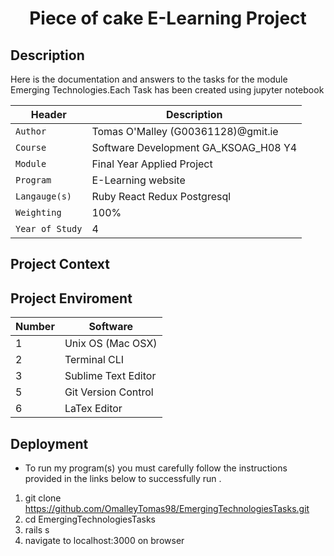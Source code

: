 
<p align="center">
<h1 align="center">Piece of cake E-Learning Project </h1>


## Description
 <p align="left">
Here is the documentation and answers to the tasks for the module Emerging Technologies.Each Task has been created using jupyter notebook
<br />
</p>

| Header | Description |
| --- | --- |
| `Author` | Tomas O'Malley (G00361128)@gmit.ie |
| `Course` | Software Development GA_KSOAG_H08 Y4  |
| `Module` | Final Year Applied Project  |
| `Program` | E-Learning website  |
| `Langauge(s)` | Ruby React Redux Postgresql |
| `Weighting` | 100% |
| `Year of Study` | 4 |

## Project Context  


## Project  Enviroment 


| Number | Software |
| --- | --- |
| 1 | Unix OS (Mac OSX) |
| 2 | Terminal CLI |
| 3 | Sublime Text Editor |
| 5 | Git Version Control |
| 6 | LaTex Editor |


## Deployment 
- To run my program(s) you must carefully follow the instructions provided in the links below to successfully run .
 1. git clone https://github.com/OmalleyTomas98/EmergingTechnologiesTasks.git
 2. cd EmergingTechnologiesTasks
 3. rails s  
 4. navigate to localhost:3000 on browser  
 


